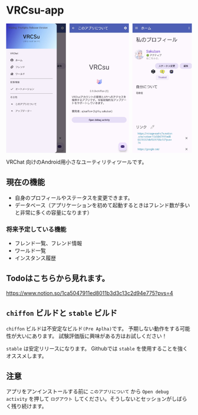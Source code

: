 # VRCsu-app

<div style="display: flex; overflow-x: auto; white-space: nowrap;">
  <img src="images/2025_04_26_20.10.42.jpg" style="margin-right: 10px; height: 350px;">
  <img src="images/2025_04_26_20.10.53.jpg" style="margin-right: 10px; height: 350px;">
  <img src="images/2025_04_26_14.45.54.jpg" style="margin-right: 10px; height: 350px;">
  <img src="images/2025_04_26_19.51.19.jpg" style="margin-right: 10px; height: 350px;">
  <img src="images/2025_04_26_19.51.27.jpg" style="margin-right: 10px; height: 350px;">
  </div>

VRChat 向けのAndroid用小さなユーティリティツールです。

## 現在の機能

- 自身のプロフィールやステータスを変更できます。
- データベース（アプリケーションを初めて起動するときはフレンド数が多いと非常に多くの容量になります）

### 将来予定している機能

- フレンド一覧、フレンド情報
- ワールド一覧
- インスタンス履歴

## Todoはこちらから見れます。
https://www.notion.so/1ca5047911ed8011b3d3c13c2d94e775?pvs=4

  
## `chiffon` ビルドと `stable` ビルド

`chiffon` ビルドは不安定なビルド`(Pre Aplha)`です。
予期しない動作をする可能性が大いにあります。
試験評価版に興味がある方はお試しください！

`stable` は安定リリースになります。
Githubでは `stable` を使用することを強くオススメします。

## 注意
アプリをアンインストールする前に `このアプリについて` から `Open debug activity` を押して `ログアウト` してください。そうしないとセッションがしばらく残り続けます。

